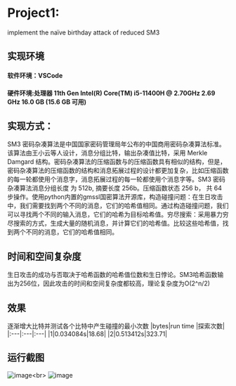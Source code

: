 # Project1:  
implement the naïve birthday attack of reduced SM3
## 实现环境
#### 软件环境：VSCode
#### 硬件环境:处理器	11th Gen Intel(R) Core(TM) i5-11400H @ 2.70GHz   2.69 GHz   16.0 GB (15.6 GB 可用)
## 实现方式：
SM3 密码杂凑算法是中国国家密码管理局年公布的中国商用密码杂凑算法标准。该算法由王小云等人设计，消息分组比特，输出杂凑值比特，采用 Merkle Damgard 结构。密码杂凑算法的压缩函数与的压缩函数具有相似的结构，但是，密码杂凑算法的压缩函数的结构和消息拓展过程的设计都更加复杂，比如压缩函数的每一轮都使用个消息字，消息拓展过程的每一轮都使用个消息字等。SM3 密码杂凑算法消息分组长度 为 512b, 摘要长度 256b。压缩函数状态 256 b， 共 64 步操作。使用python内置的gmssl国密算法开源库，构造碰撞问题：在生日攻击中，我们需要找到两个不同的消息，它们的哈希值相同。通过构造碰撞问题，我们可以寻找两个不同的输入消息，它们的哈希为目标哈希值。穷尽搜索：采用暴力穷尽搜索的方式，生成大量的随机消息，并计算它们的哈希值。比较这些哈希值，找到两个不同的消息，它们的哈希值相同。
## 时间和空间复杂度
生日攻击的成功与否取决于哈希函数的哈希值位数和生日悖论。SM3哈希函数输出为256位，因此攻击的时间和空间复杂度都较高，理论复杂度为O(2^n/2)
## 效果
逐渐增大比特并测试各个比特中产生碰撞的最小次数
|bytes|run time |探索次数|
|:---|:---|:---|
|1|0.034084s|18.68|
|2|0.513412s|323.71|

## 运行截图
![image](https://github.com/cscs666/homework_group_81/blob/main/project1/FUL%60CN3LTN%5DUMD%25EY6F%40LXY.png"1字节运行截图")<br>
![image](https://github.com/cscs666/homework_group_81/blob/main/project1/HA%7D1VGFAVK%60%5B%24ZCO%5D63PS80.png"2字节运行截图")

